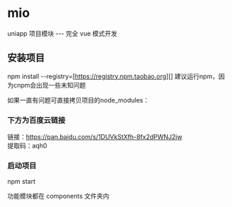 # mio
uniapp 项目模块 --- 完全 vue 模式开发

## 安装项目
npm install --registry=[https://registry.npm.taobao.org][]
建议运行npm，因为cnpm会出现一些未知问题

如果一直有问题可直接拷贝项目的node_modules：

### 下方为百度云链接
链接：https://pan.baidu.com/s/1DUVkStXfh-8fx2dPWNJ2jw <br>
提取码：aqh0

### 启动项目
npm start

功能模块都在 components 文件夹内


